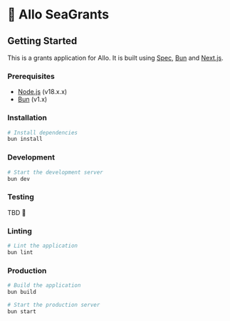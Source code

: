 # 🌊 Allo SeaGrants

## Getting Started

This is a grants application for Allo. It is built using
[Spec](https://spec.dev), [Bun](https://bun.sh/) and
[Next.js](https://nextjs.org/).

### Prerequisites

- [Node.js](https://nodejs.org/en/) (v18.x.x)
- [Bun](https://bun.sh/) (v1.x)

### Installation

```bash
# Install dependencies
bun install
```

### Development

```bash
# Start the development server
bun dev
```

### Testing

TBD 🤔

### Linting

```bash
# Lint the application
bun lint
```

### Production

```bash
# Build the application
bun build

# Start the production server
bun start
```
